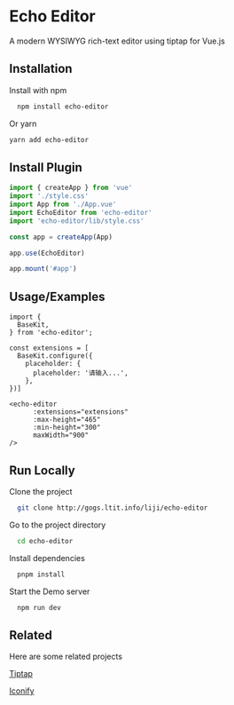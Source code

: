 # Echo Editor

A modern WYSIWYG rich-text editor using tiptap for Vue.js

## Installation

Install with npm

```bash
  npm install echo-editor
```

Or yarn

```bash
yarn add echo-editor
```

## Install Plugin

```javascript
import { createApp } from 'vue'
import './style.css'
import App from './App.vue'
import EchoEditor from 'echo-editor'
import 'echo-editor/lib/style.css'

const app = createApp(App)

app.use(EchoEditor)

app.mount('#app')
```

## Usage/Examples

```
import {
  BaseKit,
} from 'echo-editor';

const extensions = [
  BaseKit.configure({
    placeholder: {
      placeholder: '请输入...',
    },
})]

<echo-editor
      :extensions="extensions"
      :max-height="465"
      :min-height="300"
      maxWidth="900"
/>
```

## Run Locally

Clone the project

```bash
  git clone http://gogs.ltit.info/liji/echo-editor
```

Go to the project directory

```bash
  cd echo-editor
```

Install dependencies

```bash
  pnpm install
```

Start the Demo server

```bash
  npm run dev
```

## Related

Here are some related projects

[Tiptap](https://tiptap.dev)

[Iconify](https://icon-sets.iconify.design)
